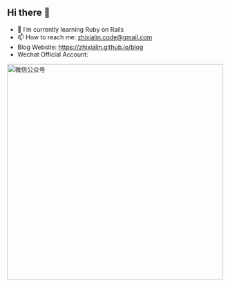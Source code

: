 ## Hi there 👋

- 🌱 I’m currently learning Ruby on Rails
- 📫 How to reach me: zhixialin.code@gmail.com
- Blog Website: https://zhixialin.github.io/blog
- Wechat Official Account: 
<!--
![微信公众号](https://github.com/user-attachments/assets/f8eda88d-0fe6-4057-90de-9cd2d0585270)
-->
<img src="https://github.com/user-attachments/assets/f8eda88d-0fe6-4057-90de-9cd2d0585270" alt="微信公众号" width="500" />


<!--
**ZhixiaLin/ZhixiaLin** is a ✨ _special_ ✨ repository because its `README.md` (this file) appears on your GitHub profile.

Here are some ideas to get you started:

- 🔭 I’m currently working on ...
- 👯 I’m looking to collaborate on ...
- 🤔 I’m looking for help with ...
- 💬 Ask me about ...
- 😄 Pronouns: ...
- ⚡ Fun fact: ...
-->
